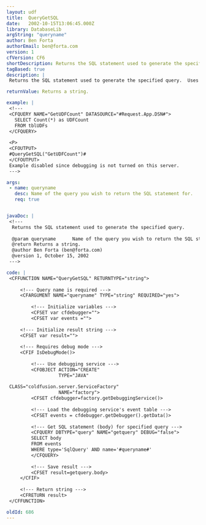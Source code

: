 ```yaml
---
layout: udf
title:  QueryGetSQL
date:   2002-10-15T13:06:45.000Z
library: DatabaseLib
argString: "queryname"
author: Ben Forta
authorEmail: ben@forta.com
version: 1
cfVersion: CF6
shortDescription: Returns the SQL statement used to generate the specified query.
tagBased: true
description: |
 Returns the SQL statement used to generate the specified query.  Uses the coldfusion.server.ServiceFactory object used by the ColdFusion debugging service.

returnValue: Returns a string.

example: |
 <!---
 <CFQUERY NAME="GetUDFCount" DATASOURCE="#Request.App.DSN#">
   SELECT Count(*) as UDFCount
   FROM tblUDFs
 </CFQUERY>
 
 <P>
 <CFOUTPUT>
 #QueryGetSQL("GetUDFCount")#
 </CFOUTPUT>
 Example disabled since debugging is not turned on this server.
 --->

args:
 - name: queryname
   desc: Name of the query you wish to return the SQL statement for.
   req: true


javaDoc: |
 <!---
  Returns the SQL statement used to generate the specified query.
  
  @param queryname      Name of the query you wish to return the SQL statement for. (Required)
  @return Returns a string. 
  @author Ben Forta (ben@forta.com) 
  @version 1, October 15, 2002 
 --->

code: |
 <CFFUNCTION NAME="QueryGetSQL" RETURNTYPE="string">
 
     <!--- Query name is required --->
     <CFARGUMENT NAME="queryname" TYPE="string" REQUIRED="yes">
 
         <!--- Initialize variables --->
         <CFSET var cfdebugger="">
         <CFSET var events ="">
         
     <!--- Initialize result string --->
     <CFSET var result="">
 
     <!--- Requires debug mode --->
     <CFIF IsDebugMode()>
 
         <!--- Use debugging service --->
         <CFOBJECT ACTION="CREATE"
                   TYPE="JAVA"
 
 CLASS="coldfusion.server.ServiceFactory"
                   NAME="factory">
         <CFSET cfdebugger=factory.getDebuggingService()>
 
         <!--- Load the debugging service's event table --->
         <CFSET events = cfdebugger.getDebugger().getData()>
 
         <!--- Get SQL statement (body) for specified query --->
         <CFQUERY DBTYPE="query" NAME="getquery" DEBUG="false">
         SELECT body
         FROM events
         WHERE type='SqlQuery' AND name='#queryname#'
         </CFQUERY>
 
         <!--- Save result --->
         <CFSET result=getquery.body>
     </CFIF>
 
     <!--- Return string --->
     <CFRETURN result>
 </CFFUNCTION>

oldId: 686
---
```


